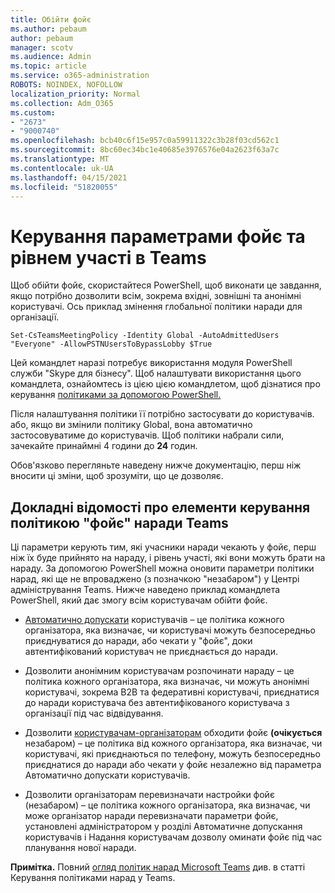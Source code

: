 ```yaml
---
title: Обійти фойє
ms.author: pebaum
author: pebaum
manager: scotv
ms.audience: Admin
ms.topic: article
ms.service: o365-administration
ROBOTS: NOINDEX, NOFOLLOW
localization_priority: Normal
ms.collection: Adm_O365
ms.custom:
- "2673"
- "9000740"
ms.openlocfilehash: bcb40c6f15e957c0a59911322c3b28f03cd562c1
ms.sourcegitcommit: 8bc60ec34bc1e40685e3976576e04a2623f63a7c
ms.translationtype: MT
ms.contentlocale: uk-UA
ms.lasthandoff: 04/15/2021
ms.locfileid: "51820055"
---
```

# <a name="control-lobby-settings-and-level-of-participation-in-teams"></a>Керування параметрами фойє та рівнем участі в Teams

Щоб обійти фойє, скористайтеся PowerShell, щоб виконати це завдання, якщо потрібно дозволити всім, зокрема вхідні, зовнішні та анонімні користувачі.  Ось приклад змінення глобальної політики наради для організації.

`Set-CsTeamsMeetingPolicy -Identity Global -AutoAdmittedUsers "Everyone" -AllowPSTNUsersToBypassLobby $True`

Цей командлет наразі потребує використання модуля PowerShell служби "Skype для бізнесу". Щоб налаштувати використання цього командлета, ознайомтесь із цією цією командлетом, щоб дізнатися про керування [політиками за допомогою PowerShell.](https://docs.microsoft.com/microsoftteams/teams-powershell-overview#managing-policies-via-powershell)

Після налаштування політики її потрібно застосувати до користувачів. або, якщо ви змінили політику Global, вона автоматично застосовуватиме до користувачів. Щоб політики набрали сили, зачекайте принаймні 4 години до **24** годин. 

Обов'язково перегляньте наведену нижче документацію, перш ніж вносити ці зміни, щоб зрозуміти, що це дозволяє.


## <a name="understanding-teams-meeting-lobby-policy-controls"></a>Докладні відомості про елементи керування політикою "фойє" наради Teams

Ці параметри керують тим, які учасники наради чекають у фойє, перш ніж їх буде прийнято на нараду, і рівень участі, які вони можуть брати на нараду. За допомогою PowerShell можна оновити параметри політики нарад, які ще не впроваджено (з позначкою "незабаром") у Центрі адміністрування Teams. Нижче наведено приклад командлета PowerShell, який дає змогу всім користувачам обійти фойє.

- [Автоматично допускати](https://docs.microsoft.com/microsoftteams/meeting-policies-in-teams#automatically-admit-people) користувачів – це політика кожного організатора, яка визначає, чи користувачі можуть безпосередньо приєднуватися до наради, або чекати у "фойє", доки автентифікований користувач не приєднається до наради.

- [](https://docs.microsoft.com/microsoftteams/meeting-policies-in-teams#allow-anonymous-people-to-start-a-meeting) Дозволити анонімним користувачам розпочинати нараду – це політика кожного організатора, яка визначає, чи можуть анонімні користувачі, зокрема B2B та федеративні користувачі, приєднатися до наради користувача без автентифікованого користувача з організації під час відвідування.

- Дозволити [користувачам-організаторам](https://docs.microsoft.com/microsoftteams/meeting-policies-in-teams#allow-dial-in-users-to-bypass-the-lobby-coming-soon) обходити фойє **(очікується** незабаром) – це політика від кожного організатора, яка визначає, чи користувачі, які приєднаються  по телефону, можуть безпосередньо приєднатися до наради або чекати у фойє незалежно від параметра Автоматично допускати користувачів.

- Дозволити організаторам перевизначати настройки фойє (незабаром) – це політика кожного організатора, яка визначає, чи може  організатор наради  перевизначати параметри фойє, установлені адміністратором у розділі Автоматичне допускання користувачів і Надання користувачам дозволу оминати фойє під час планування нової наради. [](https://docs.microsoft.com/microsoftteams/meeting-policies-in-teams#allow-organizers-to-override-lobby-settings-coming-soon) 

**Примітка.** Повний [огляд політик нарад Microsoft Teams](https://docs.microsoft.com/microsoftteams/meeting-policies-in-teams) див. в статті Керування політиками нарад у Teams.
